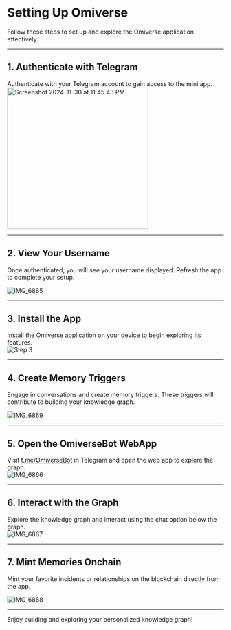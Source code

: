 # Setting Up Omiverse

Follow these steps to set up and explore the Omiverse application effectively:

---

## 1. Authenticate with Telegram  
Authenticate with your Telegram account to gain access to the mini app.  
<img width="328" alt="Screenshot 2024-11-30 at 11 45 43 PM" src="https://github.com/user-attachments/assets/0494c1a4-459e-4884-b2da-59d4326b9d4f">


---

## 2. View Your Username  
Once authenticated, you will see your username displayed. Refresh the app to complete your setup.  

![IMG_6865](https://github.com/user-attachments/assets/07cdf0a0-b1d5-49fd-a4f2-1bb855e2200e)

---

## 3. Install the App  
Install the Omiverse application on your device to begin exploring its features.  
![Step 3](assets/step_3.png)

---

## 4. Create Memory Triggers  
Engage in conversations and create memory triggers. These triggers will contribute to building your knowledge graph.  

![IMG_6869](https://github.com/user-attachments/assets/914ccc22-969b-4f41-939f-6747dff159d9)

---

## 5. Open the OmiverseBot WebApp  
Visit [t.me/OmiverseBot](https://t.me/OmiverseBot) in Telegram and open the web app to explore the graph.  
![IMG_6866](https://github.com/user-attachments/assets/fddf70b5-cef2-40a8-b143-b5f309d1b7b3)


---

## 6. Interact with the Graph  
Explore the knowledge graph and interact using the chat option below the graph.  
![IMG_6867](https://github.com/user-attachments/assets/9bb80b02-54d3-4845-9cd0-3dad19d2be56)

---


## 7. Mint Memories Onchain  
Mint your favorite incidents or relationships on the blockchain directly from the app.  

![IMG_6868](https://github.com/user-attachments/assets/81c8ecfb-1830-430c-bfb5-a49e96aa24fe)

---

Enjoy building and exploring your personalized knowledge graph!
